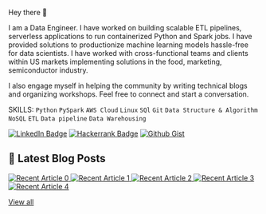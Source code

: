 Hey there 👋

I am a Data Engineer. I have worked on building scalable ETL pipelines, serverless applications to run containerized Python and Spark jobs. I have provided solutions to productionize machine learning models hassle-free for data scientists. I have worked with cross-functional teams and clients within US markets implementing solutions in the food, marketing, semiconductor industry.

I also engage myself in helping the community by writing technical blogs and organizing workshops. Feel free to connect and start a conversation.

SKILLS: `Python` `PySpark` `AWS Cloud` `Linux` `SQl` `Git` `Data Structure & Algorithm` `NoSQL` `ETL` `Data pipeline` `Data Warehousing`

[![LinkedIn Badge](https://img.shields.io/badge/LinkedIn-Profile-informational?style=flat&logo=linkedin&logoColor=white&color=0D76A8)](https://www.linkedin.com/in/ar-verma/)
[![Hackerrank Badge](https://img.shields.io/badge/-Hackerrank-2EC866?style=flat&logo=hackerrank&logoColor=white&color=40b000)](https://www.hackerrank.com/aman_ranjanverma)
[![Github Gist](https://img.shields.io/badge/github-gist-lightgrey)](https://gist.github.com/arverma)

## 📝 Latest Blog Posts

<a target="_blank" href="https://github-readme-medium-recent-article.vercel.app/medium/@amanranjanverma/0"><img src="https://github-readme-medium-recent-article.vercel.app/medium/@amanranjanverma/0" alt="Recent Article 0"> 
<a target="_blank" href="https://github-readme-medium-recent-article.vercel.app/medium/@amanranjanverma/1"><img src="https://github-readme-medium-recent-article.vercel.app/medium/@amanranjanverma/1" alt="Recent Article 1"> 
<a target="_blank" href="https://github-readme-medium-recent-article.vercel.app/medium/@amanranjanverma/2"><img src="https://github-readme-medium-recent-article.vercel.app/medium/@amanranjanverma/2" alt="Recent Article 2"> 
<a target="_blank" href="https://github-readme-medium-recent-article.vercel.app/medium/@amanranjanverma/3"><img src="https://github-readme-medium-recent-article.vercel.app/medium/@amanranjanverma/3" alt="Recent Article 3"> 
<a target="_blank" href="https://github-readme-medium-recent-article.vercel.app/medium/@amanranjanverma/4"><img src="https://github-readme-medium-recent-article.vercel.app/medium/@amanranjanverma/4" alt="Recent Article 4"> 

[View all](https://medium.com/@amanranjanverma)
